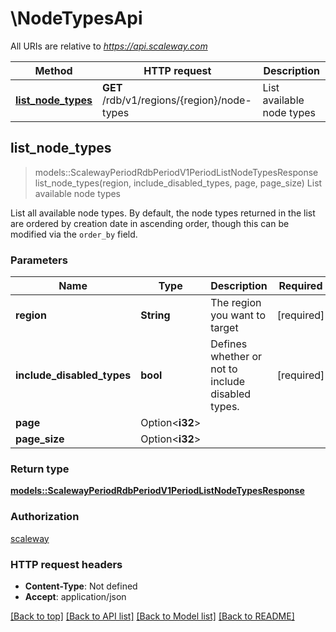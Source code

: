 # \NodeTypesApi

All URIs are relative to *https://api.scaleway.com*

Method | HTTP request | Description
------------- | ------------- | -------------
[**list_node_types**](NodeTypesApi.md#list_node_types) | **GET** /rdb/v1/regions/{region}/node-types | List available node types



## list_node_types

> models::ScalewayPeriodRdbPeriodV1PeriodListNodeTypesResponse list_node_types(region, include_disabled_types, page, page_size)
List available node types

List all available node types. By default, the node types returned in the list are ordered by creation date in ascending order, though this can be modified via the `order_by` field.

### Parameters


Name | Type | Description  | Required | Notes
------------- | ------------- | ------------- | ------------- | -------------
**region** | **String** | The region you want to target | [required] |
**include_disabled_types** | **bool** | Defines whether or not to include disabled types. | [required] |
**page** | Option<**i32**> |  |  |
**page_size** | Option<**i32**> |  |  |

### Return type

[**models::ScalewayPeriodRdbPeriodV1PeriodListNodeTypesResponse**](scaleway.rdb.v1.ListNodeTypesResponse.md)

### Authorization

[scaleway](../README.md#scaleway)

### HTTP request headers

- **Content-Type**: Not defined
- **Accept**: application/json

[[Back to top]](#) [[Back to API list]](../README.md#documentation-for-api-endpoints) [[Back to Model list]](../README.md#documentation-for-models) [[Back to README]](../README.md)

